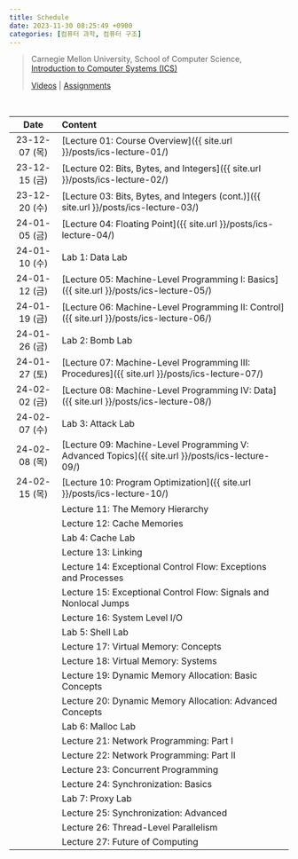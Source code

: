 ```yaml
---
title: Schedule
date: 2023-11-30 08:25:49 +0900
categories: [컴퓨터 과학, 컴퓨터 구조]
---
```


> Carnegie Mellon University, School of Computer Science,  
> [Introduction to Computer Systems (ICS)](https://www.cs.cmu.edu/afs/cs/academic/class/15213-s18/www/index.html)
>
> [Videos](https://scs.hosted.panopto.com/Panopto/Pages/Sessions/List.aspx#folderID=%22b96d90ae-9871-4fae-91e2-b1627b43e25e%22) \| [Assignments](https://csapp.cs.cmu.edu/3e/labs.html)

<br>

|     Date      | Content                                                                                          |
| :-----------: | :----------------------------------------------------------------------------------------------- |
| 23-12-07 (목) | [Lecture 01: Course Overview]({{ site.url }}/posts/ics-lecture-01/)                              |
| 23-12-15 (금) | [Lecture 02: Bits, Bytes, and Integers]({{ site.url }}/posts/ics-lecture-02/)                    |
| 23-12-20 (수) | [Lecture 03: Bits, Bytes, and Integers (cont.)]({{ site.url }}/posts/ics-lecture-03/)            |
| 24-01-05 (금) | [Lecture 04: Floating Point]({{ site.url }}/posts/ics-lecture-04/)                               |
| 24-01-10 (수) | Lab 1: Data Lab                                                                                  |
| 24-01-12 (금) | [Lecture 05: Machine-Level Programming I: Basics]({{ site.url }}/posts/ics-lecture-05/)          |
| 24-01-19 (금) | [Lecture 06: Machine-Level Programming II: Control]({{ site.url }}/posts/ics-lecture-06/)        |
| 24-01-26 (금) | Lab 2: Bomb Lab                                                                                  |
| 24-01-27 (토) | [Lecture 07: Machine-Level Programming III: Procedures]({{ site.url }}/posts/ics-lecture-07/)    |
| 24-02-02 (금) | [Lecture 08: Machine-Level Programming IV: Data]({{ site.url }}/posts/ics-lecture-08/)           |
| 24-02-07 (수) | Lab 3: Attack Lab                                                                                |
| 24-02-08 (목) | [Lecture 09: Machine-Level Programming V: Advanced Topics]({{ site.url }}/posts/ics-lecture-09/) |
| 24-02-15 (목) | [Lecture 10: Program Optimization]({{ site.url }}/posts/ics-lecture-10/)                         |
|               | Lecture 11: The Memory Hierarchy                                                                 |
|               | Lecture 12: Cache Memories                                                                       |
|               | Lab 4: Cache Lab                                                                                 |
|               | Lecture 13: Linking                                                                              |
|               | Lecture 14: Exceptional Control Flow: Exceptions and Processes                                   |
|               | Lecture 15: Exceptional Control Flow: Signals and Nonlocal Jumps                                 |
|               | Lecture 16: System Level I/O                                                                     |
|               | Lab 5: Shell Lab                                                                                 |
|               | Lecture 17: Virtual Memory: Concepts                                                             |
|               | Lecture 18: Virtual Memory: Systems                                                              |
|               | Lecture 19: Dynamic Memory Allocation: Basic Concepts                                            |
|               | Lecture 20: Dynamic Memory Allocation: Advanced Concepts                                         |
|               | Lab 6: Malloc Lab                                                                                |
|               | Lecture 21: Network Programming: Part I                                                          |
|               | Lecture 22: Network Programming: Part II                                                         |
|               | Lecture 23: Concurrent Programming                                                               |
|               | Lecture 24: Synchronization: Basics                                                              |
|               | Lab 7: Proxy Lab                                                                                 |
|               | Lecture 25: Synchronization: Advanced                                                            |
|               | Lecture 26: Thread-Level Parallelism                                                             |
|               | Lecture 27: Future of Computing                                                                  |
